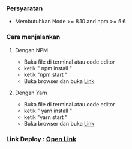 ### Persyaratan

- Membutuhkan Node >= 8.10 and npm >= 5.6

### Cara menjalankan
1.  Dengan NPM
	- Buka file di terminal atau code editor
	-  ketik " npm install "
	-  ketik "npm start "
	-  Buka browser dan buka [Link](http://localhost:3000/ "Link")

2.  Dengan Yarn
	- Buka file di terminal atau code editor
	-  ketik " yarn install "
	-  ketik "yarn start "
	-  Buka browser dan buka [Link](http://localhost:3000/ "Link")

### Link Deploy : [Open Link](https://oca-test.vercel.app/ "Open Link")

